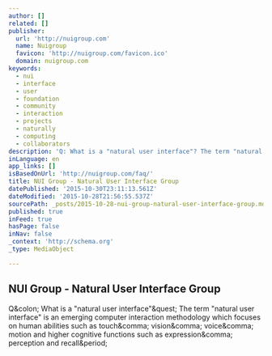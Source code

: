 ```yaml
---
author: []
related: []
publisher:
  url: 'http://nuigroup.com'
  name: Nuigroup
  favicon: 'http://nuigroup.com/favicon.ico'
  domain: nuigroup.com
keywords:
  - nui
  - interface
  - user
  - foundation
  - community
  - interaction
  - projects
  - naturally
  - computing
  - collaborators
description: 'Q: What is a "natural user interface"? The term "natural user interface" is an emerging computer interaction methodology which focuses on human abilities such as touch, vision, voice, motion and higher cognitive functions such as expression, perception and recall.'
inLanguage: en
app_links: []
isBasedOnUrl: 'http://nuigroup.com/faq/'
title: NUI Group - Natural User Interface Group
datePublished: '2015-10-30T23:11:13.561Z'
dateModified: '2015-10-28T21:56:55.537Z'
sourcePath: _posts/2015-10-28-nui-group-natural-user-interface-group.md
published: true
inFeed: true
hasPage: false
inNav: false
_context: 'http://schema.org'
_type: MediaObject

---
```

<article style=""><h1>NUI Group - Natural User Interface Group</h1><p>Q&amp;colon; What is a "natural user interface"&amp;quest; The term "natural user interface" is an emerging computer interaction methodology which focuses on human abilities such as touch&amp;comma; vision&amp;comma; voice&amp;comma; motion and higher cognitive functions such as expression&amp;comma; perception and recall&amp;period;</p></article>